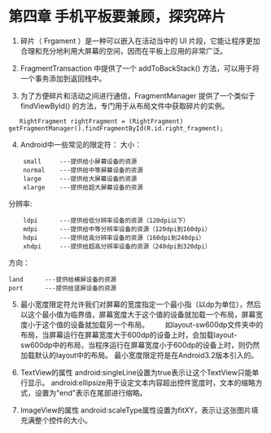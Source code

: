 # 第四章 手机平板要兼顾，探究碎片

1. 碎片（ Frgament ）是一种可以嵌入在活动当中的 UI 片段，它能让程序更加合理和充分地利用大屏幕的空间，因而在平板上应用的非常广泛。
2. FragmentTransaction 中提供了一个 addToBackStack() 方法，可以用于将一个事务添加到返回栈中。

3. 为了方便碎片和活动之间进行通信，FragmentManager 提供了一个类似于 findViewById() 的方法，专门用于从布局文件中获取碎片的实例。
```
   RightFragment rightFragment = (RightFragment)     getFragmentManager().findFragmentById(R.id.right_fragment);
```

4. Android中一些常见的限定符：
大小：
```
	small     ---提供给小屏幕设备的资源
	normal    ---提供给中等屏幕设备的资源
	large     ---提供给大屏幕设备的资源
	xlarge    ---提供给超大屏幕设备的资源
```
分辨率:
```
	ldpi      ---提供给低分辨率设备的资源（120dpi以下）
	mdpi      ---提供给中等分辨率设备的资源（120dpi到160dpi）
	hdpi      ---提供给高分辨率设备的资源（160dpi到240dpi）
	xhdpi     ---提供给超高分辨率设备的资源（240dpi到320dpi）
```
方向：
```
land      ---提供给横屏设备的资源
port      ---提供给竖屏设备的资源
```

5. 最小宽度限定符允许我们对屏幕的宽度指定一个最小指（以dp为单位），然后以这个最小值为临界值，屏幕宽度大于这个值的设备就加载一个布局，屏幕宽度小于这个值的设备就加载另一个布局。
　　如layout-sw600dp文件夹中的布局，当屏幕运行在屏幕宽度大于600dp的设备上时，会加载layout-sw600dp中的布局，当程序运行在屏幕宽度小于600dp的设备上时，则仍然加载默认的layout中的布局。
最小宽度限定符是在Android3.2版本引入的。

6. TextView的属性
android:singleLine设置为true表示让这个TextView只能单行显示。
android:ellipsize用于设定文本内容超出控件宽度时，文本的缩略方式，设置为"end"表示在尾部进行缩略。

7. ImageView的属性
android:scaleType属性设置为fitXY，表示让这张图片填充满整个控件的大小。
